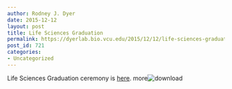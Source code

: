 ```yaml
---
author: Rodney J. Dyer
date: 2015-12-12
layout: post
title: Life Sciences Graduation
permalink: https://dyerlab.bio.vcu.edu/2015/12/12/life-sciences-graduation/index.html
post_id: 721
categories: 
- Uncategorized
---
```

Life Sciences Graduation ceremony is 
[here](https://drive.google.com/open?id=0B0T81CzLjtfPZlQ4NFd5UjhKSWc).
more![download](http://dyerlab.bio.vcu.edu/wp-content/uploads/sites/4831/2015/12/download-300x225.png)
 
